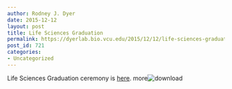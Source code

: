 ```yaml
---
author: Rodney J. Dyer
date: 2015-12-12
layout: post
title: Life Sciences Graduation
permalink: https://dyerlab.bio.vcu.edu/2015/12/12/life-sciences-graduation/index.html
post_id: 721
categories: 
- Uncategorized
---
```

Life Sciences Graduation ceremony is 
[here](https://drive.google.com/open?id=0B0T81CzLjtfPZlQ4NFd5UjhKSWc).
more![download](http://dyerlab.bio.vcu.edu/wp-content/uploads/sites/4831/2015/12/download-300x225.png)
 
